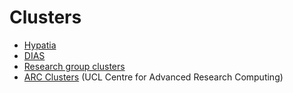 # Clusters

- [Hypatia](hypatia.md)
- [DIAS](dias.md)
- [Research group clusters](group.md)
- [ARC Clusters](arc.md) (UCL Centre for Advanced Research Computing)
